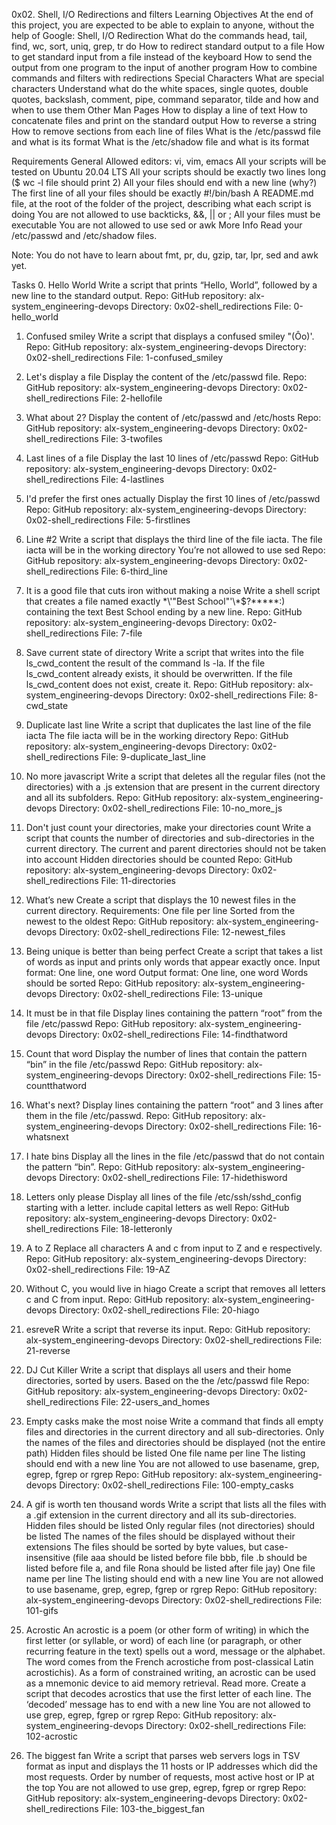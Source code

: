 
0x02. Shell, I/O Redirections and filters
Learning Objectives
At the end of this project, you are expected to be able to explain to anyone, without the help of Google:
Shell, I/O Redirection
What do the commands head, tail, find, wc, sort, uniq, grep, tr do
How to redirect standard output to a file
How to get standard input from a file instead of the keyboard
How to send the output from one program to the input of another program
How to combine commands and filters with redirections
Special Characters
What are special characters
Understand what do the white spaces, single quotes, double quotes, backslash, comment, pipe, command separator, tilde and how and when to use them
Other Man Pages
How to display a line of text
How to concatenate files and print on the standard output
How to reverse a string
How to remove sections from each line of files
What is the /etc/passwd file and what is its format
What is the /etc/shadow file and what is its format

Requirements
General
Allowed editors: vi, vim, emacs
All your scripts will be tested on Ubuntu 20.04 LTS
All your scripts should be exactly two lines long ($ wc -l file should print 2)
All your files should end with a new line (why?)
The first line of all your files should be exactly #!/bin/bash
A README.md file, at the root of the folder of the project, describing what each script is doing
You are not allowed to use backticks, &&, || or ;
All your files must be executable
You are not allowed to use sed or awk
More Info
Read your /etc/passwd and /etc/shadow files.

Note: You do not have to learn about fmt, pr, du, gzip, tar, lpr, sed and awk yet.

Tasks
0. Hello World
Write a script that prints “Hello, World”, followed by a new line to the standard output.
Repo:
GitHub repository: alx-system_engineering-devops
Directory: 0x02-shell_redirections
File: 0-hello_world

1. Confused smiley
Write a script that displays a confused smiley "(Ôo)'.
Repo:
GitHub repository: alx-system_engineering-devops
Directory: 0x02-shell_redirections
File: 1-confused_smiley

2. Let's display a file
Display the content of the /etc/passwd file.
Repo:
GitHub repository: alx-system_engineering-devops
Directory: 0x02-shell_redirections
File: 2-hellofile

3. What about 2?
Display the content of /etc/passwd and /etc/hosts
Repo:
GitHub repository: alx-system_engineering-devops
Directory: 0x02-shell_redirections
File: 3-twofiles

4. Last lines of a file
Display the last 10 lines of /etc/passwd
Repo:
GitHub repository: alx-system_engineering-devops
Directory: 0x02-shell_redirections
File: 4-lastlines

5. I'd prefer the first ones actually
Display the first 10 lines of /etc/passwd
Repo:
GitHub repository: alx-system_engineering-devops
Directory: 0x02-shell_redirections
File: 5-firstlines

6. Line #2
Write a script that displays the third line of the file iacta.
The file iacta will be in the working directory
You’re not allowed to use sed
Repo:
GitHub repository: alx-system_engineering-devops
Directory: 0x02-shell_redirections
File: 6-third_line

7. It is a good file that cuts iron without making a noise
Write a shell script that creates a file named exactly \*\\'"Best School"\'\\*$\?\*\*\*\*\*:) containing the text Best School ending by a new line.
Repo:
GitHub repository: alx-system_engineering-devops
Directory: 0x02-shell_redirections
File: 7-file

8. Save current state of directory
Write a script that writes into the file ls_cwd_content the result of the command ls -la. If the file ls_cwd_content already exists, it should be overwritten. If the file ls_cwd_content does not exist, create it.
Repo:
GitHub repository: alx-system_engineering-devops
Directory: 0x02-shell_redirections
File: 8-cwd_state

9. Duplicate last line
Write a script that duplicates the last line of the file iacta
The file iacta will be in the working directory
Repo:
GitHub repository: alx-system_engineering-devops
Directory: 0x02-shell_redirections
File: 9-duplicate_last_line

10. No more javascript
Write a script that deletes all the regular files (not the directories) with a .js extension that are present in the current directory and all its subfolders.
Repo:
GitHub repository: alx-system_engineering-devops
Directory: 0x02-shell_redirections
File: 10-no_more_js

11. Don't just count your directories, make your directories count
Write a script that counts the number of directories and sub-directories in the current directory.
The current and parent directories should not be taken into account
Hidden directories should be counted
Repo:
GitHub repository: alx-system_engineering-devops
Directory: 0x02-shell_redirections
File: 11-directories

12. What’s new
Create a script that displays the 10 newest files in the current directory.
Requirements:
One file per line
Sorted from the newest to the oldest
Repo:
GitHub repository: alx-system_engineering-devops
Directory: 0x02-shell_redirections
File: 12-newest_files

13. Being unique is better than being perfect
Create a script that takes a list of words as input and prints only words that appear exactly once.
Input format: One line, one word
Output format: One line, one word
Words should be sorted
Repo:
GitHub repository: alx-system_engineering-devops
Directory: 0x02-shell_redirections
File: 13-unique

14. It must be in that file
Display lines containing the pattern “root” from the file /etc/passwd
Repo:
GitHub repository: alx-system_engineering-devops
Directory: 0x02-shell_redirections
File: 14-findthatword

15. Count that word
Display the number of lines that contain the pattern “bin” in the file /etc/passwd
Repo:
GitHub repository: alx-system_engineering-devops
Directory: 0x02-shell_redirections
File: 15-countthatword

16. What's next?
Display lines containing the pattern “root” and 3 lines after them in the file /etc/passwd.
Repo:
GitHub repository: alx-system_engineering-devops
Directory: 0x02-shell_redirections
File: 16-whatsnext

17. I hate bins
Display all the lines in the file /etc/passwd that do not contain the pattern “bin”.
Repo:
GitHub repository: alx-system_engineering-devops
Directory: 0x02-shell_redirections
File: 17-hidethisword

18. Letters only please
Display all lines of the file /etc/ssh/sshd_config starting with a letter.
include capital letters as well
Repo:
GitHub repository: alx-system_engineering-devops
Directory: 0x02-shell_redirections
File: 18-letteronly

19. A to Z
Replace all characters A and c from input to Z and e respectively.
Repo:
GitHub repository: alx-system_engineering-devops
Directory: 0x02-shell_redirections
File: 19-AZ

20. Without C, you would live in hiago
Create a script that removes all letters c and C from input.
Repo:
GitHub repository: alx-system_engineering-devops
Directory: 0x02-shell_redirections
File: 20-hiago

21. esreveR
Write a script that reverse its input.
Repo:
GitHub repository: alx-system_engineering-devops
Directory: 0x02-shell_redirections
File: 21-reverse

22. DJ Cut Killer
Write a script that displays all users and their home directories, sorted by users.
Based on the the /etc/passwd file
Repo:
GitHub repository: alx-system_engineering-devops
Directory: 0x02-shell_redirections
File: 22-users_and_homes

23. Empty casks make the most noise
Write a command that finds all empty files and directories in the current directory and all sub-directories.
Only the names of the files and directories should be displayed (not the entire path)
Hidden files should be listed
One file name per line
The listing should end with a new line
You are not allowed to use basename, grep, egrep, fgrep or rgrep
Repo:
GitHub repository: alx-system_engineering-devops
Directory: 0x02-shell_redirections
File: 100-empty_casks

24. A gif is worth ten thousand words
Write a script that lists all the files with a .gif extension in the current directory and all its sub-directories.
Hidden files should be listed
Only regular files (not directories) should be listed
The names of the files should be displayed without their extensions
The files should be sorted by byte values, but case-insensitive (file aaa should be listed before file bbb, file .b should be listed before file a, and file Rona should be listed after file jay)
One file name per line
The listing should end with a new line
You are not allowed to use basename, grep, egrep, fgrep or rgrep
Repo:
GitHub repository: alx-system_engineering-devops
Directory: 0x02-shell_redirections
File: 101-gifs

25. Acrostic
An acrostic is a poem (or other form of writing) in which the first letter (or syllable, or word) of each line (or paragraph, or other recurring feature in the text) spells out a word, message or the alphabet. The word comes from the French acrostiche from post-classical Latin acrostichis). As a form of constrained writing, an acrostic can be used as a mnemonic device to aid memory retrieval. Read more.
Create a script that decodes acrostics that use the first letter of each line.
The ‘decoded’ message has to end with a new line
You are not allowed to use grep, egrep, fgrep or rgrep
Repo:
GitHub repository: alx-system_engineering-devops
Directory: 0x02-shell_redirections
File: 102-acrostic

26. The biggest fan
Write a script that parses web servers logs in TSV format as input and displays the 11 hosts or IP addresses which did the most requests.
Order by number of requests, most active host or IP at the top
You are not allowed to use grep, egrep, fgrep or rgrep
Repo:
GitHub repository: alx-system_engineering-devops
Directory: 0x02-shell_redirections
File: 103-the_biggest_fan


